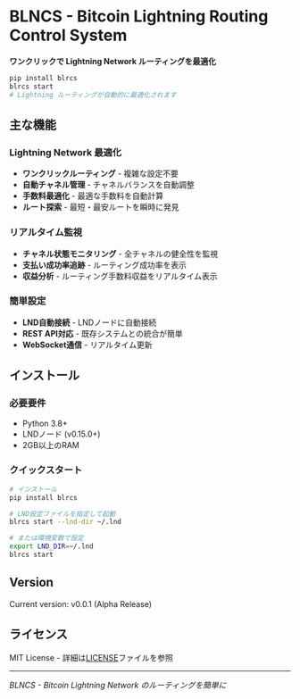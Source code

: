 # BLNCS - Bitcoin Lightning Routing Control System

**ワンクリックで Lightning Network ルーティングを最適化**

```bash
pip install blrcs
blrcs start
# Lightning ルーティングが自動的に最適化されます
```

## 主な機能

### Lightning Network 最適化
- **ワンクリックルーティング** - 複雑な設定不要
- **自動チャネル管理** - チャネルバランスを自動調整
- **手数料最適化** - 最適な手数料を自動計算
- **ルート探索** - 最短・最安ルートを瞬時に発見

### リアルタイム監視
- **チャネル状態モニタリング** - 全チャネルの健全性を監視
- **支払い成功率追跡** - ルーティング成功率を表示
- **収益分析** - ルーティング手数料収益をリアルタイム表示

### 簡単設定
- **LND自動接続** - LNDノードに自動接続
- **REST API対応** - 既存システムとの統合が簡単
- **WebSocket通信** - リアルタイム更新

## インストール

### 必要要件
- Python 3.8+
- LNDノード (v0.15.0+)
- 2GB以上のRAM

### クイックスタート

```bash
# インストール
pip install blrcs

# LND設定ファイルを指定して起動
blrcs start --lnd-dir ~/.lnd

# または環境変数で設定
export LND_DIR=~/.lnd
blrcs start
```

## Version

Current version: v0.0.1 (Alpha Release)

## ライセンス

MIT License - 詳細は[LICENSE](LICENSE)ファイルを参照

---

*BLNCS - Bitcoin Lightning Network のルーティングを簡単に*